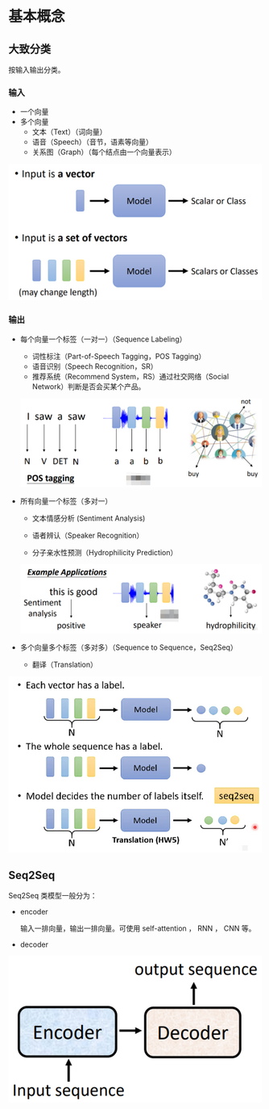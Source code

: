# 基本概念

## 大致分类

按输入输出分类。

### 输入

- 一个向量
- 多个向量
	- 文本（Text）（词向量）
	- 语音（Speech）（音节，语素等向量）
	- 关系图（Graph）（每个结点由一个向量表示）

![image-20220725205954483](images/基本概念/image-20220725205954483.png)

### 输出

- 每个向量一个标签（一对一）（Sequence Labeling）

	- 词性标注（Part-of-Speech Tagging，POS Tagging）
	- 语音识别（Speech Recognition，SR）
	- 推荐系统（Recommend System，RS）通过社交网络（Social Network）判断是否会买某个产品。

	![image-20220725211733526](images/基本概念/image-20220725211733526.png)

- 所有向量一个标签（多对一）

	- 文本情感分析 (Sentiment Analysis)

	- 语者辨认（Speaker Recognition）

	- 分子亲水性预测（Hydrophilicity Prediction）

	![image-20220725213904323](images/基本概念/image-20220725213904323.png)

- 多个向量多个标签（多对多）（Sequence to Sequence，Seq2Seq）

	- 翻译（Translation）

![image-20220725213731899](images/基本概念/image-20220725213731899.png)

## Seq2Seq

Seq2Seq 类模型一般分为：

- encoder

	输入一排向量，输出一排向量。可使用 self-attention ， RNN ， CNN 等。

- decoder

![image-20220908164211683](images/基本概念/image-20220908164211683.png)

